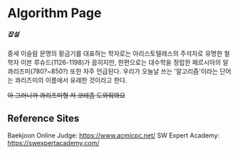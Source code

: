 # Algorithm Page


##### 잡설
중세 이슬람 문명의 황금기를 대표하는 학자로는 아리스토텔레스의 주석자로 유명한 철학자 이븐 루슈드(1126-1198)가 꼽히지만, 한편으로는 대수학을 정립한 페르시아의 알 콰리즈미(780?~850?) 또한 자주 언급된다. 우리가 오늘날 쓰는 '알고리즘'이라는 단어는 콰리즈미의 이름에서 유래한 것이라고 한다.

~~아 그러니까 콰리즈미형 저 코테좀 도와줘봐요~~

## Reference Sites
Baekjoon Online Judge: https://www.acmicpc.net/
SW Expert Academy: https://swexpertacademy.com/

